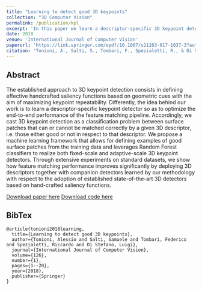 ```yaml
---
title: "Learning to detect good 3D keypoints"
collection: "3D Computer Vision"
permalink: /publication/kpl
excerpt: 'In this paper we learn a descriptor-specific 3D keypoint detector so as to optimize the end-to-end performance of a feature matching pipeline'
date: 2018
venue: 'International Journal of Computer Vision'
paperurl: 'https://link.springer.com/epdf/10.1007/s11263-017-1037-3?author_access_token=A6mZlEoOjxZGyCHCohv2S_e4RwlQNchNByi7wbcMAY6YMRbUoetNXq7aaaAeIQvsChPHezwOevTcWH93kQ_Yjjv2XMTn9nAxPBQNdENkj7GMNBAtgtyEM5XnOFDXn4M5rzzUKa_cxrklnPH7XFDXQg%3D%3D'
citation: 'Tonioni, A., Salti, S., Tombari, F., Spezialetti, R., & Di Stefano, L. (2018). Learning to detect good 3D keypoints. International Journal of Computer Vision, 126(1), 1-20.'
---
```

## Abstract
The established approach to 3D keypoint detection consists in defining effective handcrafted saliency functions based on geometric cues with the aim of maximizing keypoint repeatability. Differently, the idea behind our work is to learn a descriptor-specific keypoint detector so as to optimize the end-to-end performance of the feature matching pipeline. Accordingly, we cast 3D keypoint detection as a classification problem between surface patches that can or cannot be matched correctly by a given 3D descriptor, i.e. those either good or not in respect to that descriptor. We propose a machine learning framework that allows for defining examples of good surface patches from the training data and leverages Random Forest classifiers to realize both fixed-scale and adaptive-scale 3D keypoint detectors. Through extensive experiments on standard datasets, we show how feature matching performance improves significantly by deploying 3D descriptors together with companion detectors learned by our methodology with respect to the adoption of established state-of-the-art 3D detectors based on hand-crafted saliency functions.

[Download paper here](https://link.springer.com/epdf/10.1007/s11263-017-1037-3?author_access_token=A6mZlEoOjxZGyCHCohv2S_e4RwlQNchNByi7wbcMAY6YMRbUoetNXq7aaaAeIQvsChPHezwOevTcWH93kQ_Yjjv2XMTn9nAxPBQNdENkj7GMNBAtgtyEM5XnOFDXn4M5rzzUKa_cxrklnPH7XFDXQg%3D%3D)
[Download code here](https://github.com/CVLAB-Unibo/Keypoint-Learning)

## BibTex
```
@article{tonioni2018learning,
  title={Learning to detect good 3D keypoints},
  author={Tonioni, Alessio and Salti, Samuele and Tombari, Federico and Spezialetti, Riccardo and Di Stefano, Luigi},
  journal={International Journal of Computer Vision},
  volume={126},
  number={1},
  pages={1--20},
  year={2018},
  publisher={Springer}
}
```